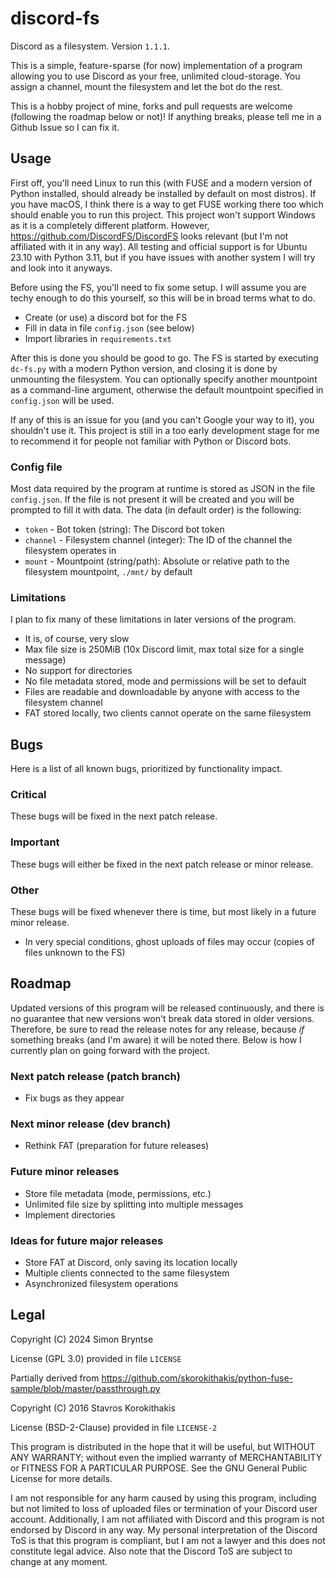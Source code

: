 # discord-fs
Discord as a filesystem.
Version `1.1.1`.

This is a simple, feature-sparse (for now) implementation of a program allowing you to use Discord as your free, unlimited cloud-storage.
You assign a channel, mount the filesystem and let the bot do the rest.

This is a hobby project of mine, forks and pull requests are welcome (following the roadmap below or not)!
If anything breaks, please tell me in a Github Issue so I can fix it.

## Usage
First off, you'll need Linux to run this (with FUSE and a modern version of Python installed, should already be installed by default on most distros).
If you have macOS, I think there is a way to get FUSE working there too which should enable you to run this project.
This project won't support Windows as it is a completely different platform.
However, https://github.com/DiscordFS/DiscordFS looks relevant (but I'm not affiliated with it in any way).
All testing and official support is for Ubuntu 23.10 with Python 3.11, but if you have issues with another system I will try and look into it anyways.

Before using the FS, you'll need to fix some setup.
I will assume you are techy enough to do this yourself, so this will be in broad terms what to do.
- Create (or use) a discord bot for the FS
- Fill in data in file `config.json` (see below)
- Import libraries in `requirements.txt`

After this is done you should be good to go.
The FS is started by executing `dc-fs.py` with a modern Python version, and closing it is done by unmounting the filesystem.
You can optionally specify another mountpoint as a command-line argument, otherwise the default mountpoint specified in `config.json` will be used.

If any of this is an issue for you (and you can't Google your way to it), you shouldn't use it.
This project is still in a too early development stage for me to recommend it for people not familiar with Python or Discord bots.

### Config file
Most data required by the program at runtime is stored as JSON in the file `config.json`.
If the file is not present it will be created and you will be prompted to fill it with data.
The data (in default order) is the following:
- `token` - Bot token (string): The Discord bot token
- `channel` - Filesystem channel (integer): The ID of the channel the filesystem operates in
- `mount` - Mountpoint (string/path): Absolute or relative path to the filesystem mountpoint, `./mnt/` by default

### Limitations
I plan to fix many of these limitations in later versions of the program.
- It is, of course, very slow
- Max file size is 250MiB (10x Discord limit, max total size for a single message)
- No support for directories
- No file metadata stored, mode and permissions will be set to default
- Files are readable and downloadable by anyone with access to the filesystem channel
- FAT stored locally, two clients cannot operate on the same filesystem

## Bugs
Here is a list of all known bugs, prioritized by functionality impact.

### Critical
These bugs will be fixed in the next patch release.

### Important
These bugs will either be fixed in the next patch release or minor release.

### Other
These bugs will be fixed whenever there is time, but most likely in a future minor release.
- In very special conditions, ghost uploads of files may occur (copies of files unknown to the FS)

## Roadmap
Updated versions of this program will be released continuously, and there is no guarantee that new versions won't break data stored in older versions.
Therefore, be sure to read the release notes for any release, because _if_ something breaks (and I'm aware) it will be noted there.
Below is how I currently plan on going forward with the project.

### Next patch release (patch branch)
- Fix bugs as they appear

### Next minor release (dev branch)
- Rethink FAT (preparation for future releases)

### Future minor releases
- Store file metadata (mode, permissions, etc.)
- Unlimited file size by splitting into multiple messages
- Implement directories

### Ideas for future major releases
- Store FAT at Discord, only saving its location locally
- Multiple clients connected to the same filesystem
- Asynchronized filesystem operations

## Legal
Copyright (C) 2024 Simon Bryntse

License (GPL 3.0) provided in file `LICENSE`

Partially derived from https://github.com/skorokithakis/python-fuse-sample/blob/master/passthrough.py

Copyright (C) 2016 Stavros Korokithakis

License (BSD-2-Clause) provided in file `LICENSE-2`

This program is distributed in the hope that it will be useful, but WITHOUT ANY WARRANTY;
without even the implied warranty of MERCHANTABILITY or FITNESS FOR A PARTICULAR PURPOSE.
See the GNU General Public License for more details.

I am not responsible for any harm caused by using this program, including but not limited to loss of uploaded files or termination of your Discord user account.
Additionally, I am not affiliated with Discord and this program is not endorsed by Discord in any way.
My personal interpretation of the Discord ToS is that this program is compliant, but I am not a lawyer and this does not constitute legal advice.
Also note that the Discord ToS are subject to change at any moment.
